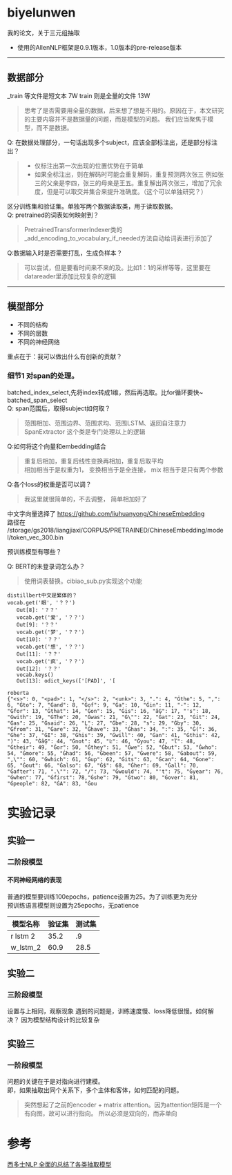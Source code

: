 # biyelunwen
我的论文，关于三元组抽取

+ 使用的AllenNLP框架是0.9.1版本，1.0版本的pre-release版本
---
## 数据部分  
_train 等文件是短文本 7W
train 则是全量的文件 13W 
> 思考了是否需要用全量的数据，后来想了想是不用的。原因在于，本文研究的主要内容并不是数据量的问题，而是模型的问题。
> 我们应当聚焦于模型，而不是数据。

Q: 在数据处理部分，一句话出现多个subject，应该全部标注出，还是部分标注出？
> + 仅标注出第一次出现的位置优势在于简单 
> + 如果全标注出，则在解码时可能会重复解码，重复预测两次张三
例如张三的父亲是李四，张三的母亲是王五。重复解出两次张三，增加了冗余度，但是可以取交并集合来提升准确度。（这个可以单独研究？）

区分训练集和验证集。单独写两个数据读取类，用于读取数据。  
Q: pretrained的词表如何映射到？  
> PretrainedTransformerIndexer类的  
>_add_encoding_to_vocabulary_if_needed方法自动给词表进行添加了

Q:数据输入时是否需要打乱，生成负样本？
> 可以尝试，但是要看时间来不来的及。比如1：1的采样等等，这里要在datareader里添加比较复杂的逻辑

---
## 模型部分

+ 不同的结构
+ 不同的层数
+ 不同的神经网络

重点在于：我可以做出什么有创新的贡献？

### 细节1 对span的处理。

batched_index_select,先将index转成1维，然后再选取。比for循环要快~
batched_span_select   
Q: span范围后，取得subject如何取？
> 范围相加、范围边界、范围求均、范围LSTM、返回自注意力
SpanExtractor 这个类是专门处理以上的逻辑


Q:如何将这个向量和embedding结合
> 重复后相加，重复后线性变换再相加，重复后取平均  
> 相加相当于是权重为1， 变换相当于是全连接， mix 相当于是只有两个参数

Q:各个loss的权重是否可以调？
> 我这里就很简单的，不去调整， 简单相加好了

中文字向量选择了 https://github.com/liuhuanyong/ChineseEmbedding  
路径在 /storage/gs2018/liangjiaxi/CORPUS/PRETRAINED/ChineseEmbedding/model/token_vec_300.bin

预训练模型有哪些？  

Q: BERT的未登录词怎么办？
> 使用词表替换。cibiao_sub.py实现这个功能

```
distillbert中文是繁体的？
vocab.get('眼', '？？')
   Out[8]: '？？'
   vocab.get('爱', '？？')
   Out[9]: '？？'
   vocab.get('梦', '？？')
   Out[10]: '？？'
   vocab.get('想', '？？')
   Out[11]: '？？'
   vocab.get('疯', '？？')
   Out[12]: '？？'
   vocab.keys()
   Out[13]: odict_keys(['[PAD]', '[

roberta 
{"<s>": 0, "<pad>": 1, "</s>": 2, "<unk>": 3, ".": 4, "Ġthe": 5, ",": 6, "Ġto": 7, "Ġand": 8, "Ġof": 9, "Ġa": 10, "Ġin": 11, "-": 12, "Ġfor": 13, "Ġthat": 14, "Ġon": 15, "Ġis": 16, "âĢ": 17, "'s": 18, "Ġwith": 19, "ĠThe": 20, "Ġwas": 21, "Ġ\"": 22, "Ġat": 23, "Ġit": 24, "Ġas": 25, "Ġsaid": 26, "Ļ": 27, "Ġbe": 28, "s": 29, "Ġby": 30, "Ġfrom": 31, "Ġare": 32, "Ġhave": 33, "Ġhas": 34, ":": 35, "Ġ(": 36, "Ġhe": 37, "ĠI": 38, "Ġhis": 39, "Ġwill": 40, "Ġan": 41, "Ġthis": 42, ")": 43, "ĠâĢ": 44, "Ġnot": 45, "Ŀ": 46, "Ġyou": 47, "ľ": 48, "Ġtheir": 49, "Ġor": 50, "Ġthey": 51, "Ġwe": 52, "Ġbut": 53, "Ġwho": 54, "Ġmore": 55, "Ġhad": 56, "Ġbeen": 57, "Ġwere": 58, "Ġabout": 59, ",\"": 60, "Ġwhich": 61, "Ġup": 62, "Ġits": 63, "Ġcan": 64, "Ġone": 65, "Ġout": 66, "Ġalso": 67, "Ġ$": 68, "Ġher": 69, "Ġall": 70, "Ġafter": 71, ".\"": 72, "/": 73, "Ġwould": 74, "'t": 75, "Ġyear": 76, "Ġwhen": 77, "Ġfirst": 78,"Ġshe": 79, "Ġtwo": 80, "Ġover": 81, "Ġpeople": 82, "ĠA": 83, "Ġou
```


# 实验记录
## 实验一
### 二阶段模型
#### 不同神经网络的表现
普通的模型要训练100epochs，patience设置为25。为了训练更为充分  
预训练语言模型则设置为25epochs，无patience

| 模型名称| 验证集| 测试集 |
| ----| ----| ---- |
|r lstm 2| 35.2 | .9 
|w_lstm_2| 60.9| 28.5


## 实验二
### 三阶段模型
设置与上相同，观察现象
遇到的问题是，训练速度慢、loss降低很慢。如何解决？
因为模型结构设计的比较复杂


## 实验三
### 一阶段模型
问题的关键在于是对指向进行建模。  
即，如果抽取出同个关系下，多个主体和客体，如何匹配的问题。
> 突然想起了之前的encoder + matrix attention。因为attention矩阵是一个有向图，故可以进行指向。
> 所以必须是双向的，而非单向

# 参考
[西多士NLP 全面的总结了各类抽取模型](https://www.cnblogs.com/sandwichnlp/p/12049829.html)

